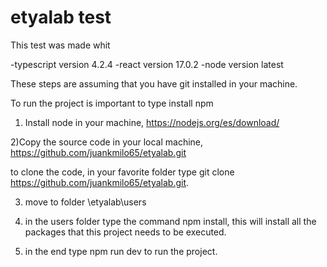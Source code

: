 # etyalab test


This test was made whit 

-typescript version 4.2.4
-react version 17.0.2
-node version  latest



These steps are assuming that you have git installed in your machine.

To run the project is important to type install npm 

1) Install node in your machine, https://nodejs.org/es/download/

2)Copy the source code in your local machine, https://github.com/juankmilo65/etyalab.git

  to clone the code, in your favorite folder type
  git clone https://github.com/juankmilo65/etyalab.git.
  
3) move to folder \etyalab\users 
4) in the users folder type the command
   npm install, this will install all the packages that this project needs to be executed.

5) in the end type 
   npm run dev to run the project.
